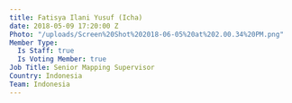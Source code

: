 ```yaml
---
title: Fatisya Ilani Yusuf (Icha)
date: 2018-05-09 17:20:00 Z
Photo: "/uploads/Screen%20Shot%202018-06-05%20at%202.00.34%20PM.png"
Member Type:
  Is Staff: true
  Is Voting Member: true
Job Title: Senior Mapping Supervisor
Country: Indonesia
Team: Indonesia
---
```

